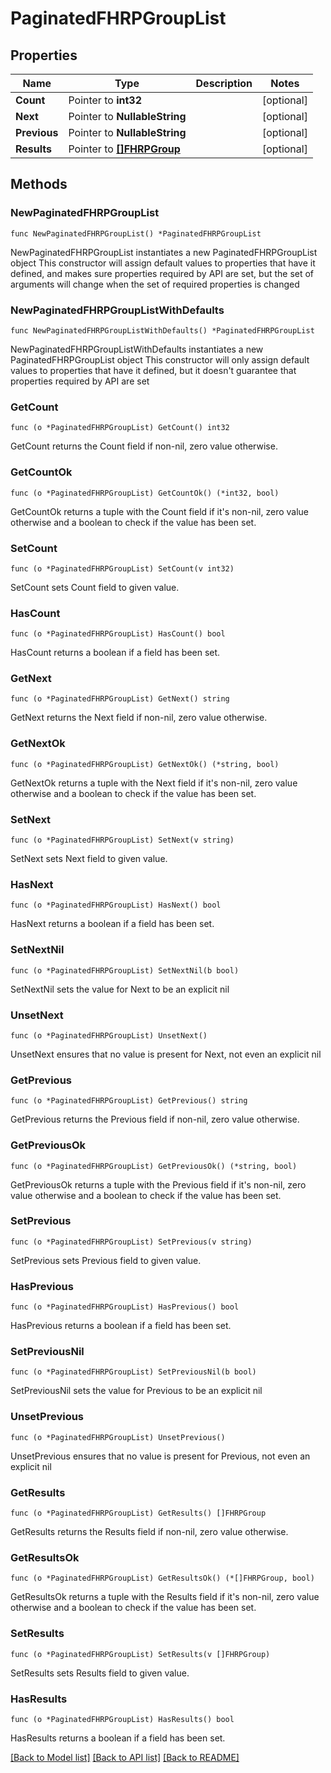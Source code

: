 # PaginatedFHRPGroupList

## Properties

Name | Type | Description | Notes
------------ | ------------- | ------------- | -------------
**Count** | Pointer to **int32** |  | [optional] 
**Next** | Pointer to **NullableString** |  | [optional] 
**Previous** | Pointer to **NullableString** |  | [optional] 
**Results** | Pointer to [**[]FHRPGroup**](FHRPGroup.md) |  | [optional] 

## Methods

### NewPaginatedFHRPGroupList

`func NewPaginatedFHRPGroupList() *PaginatedFHRPGroupList`

NewPaginatedFHRPGroupList instantiates a new PaginatedFHRPGroupList object
This constructor will assign default values to properties that have it defined,
and makes sure properties required by API are set, but the set of arguments
will change when the set of required properties is changed

### NewPaginatedFHRPGroupListWithDefaults

`func NewPaginatedFHRPGroupListWithDefaults() *PaginatedFHRPGroupList`

NewPaginatedFHRPGroupListWithDefaults instantiates a new PaginatedFHRPGroupList object
This constructor will only assign default values to properties that have it defined,
but it doesn't guarantee that properties required by API are set

### GetCount

`func (o *PaginatedFHRPGroupList) GetCount() int32`

GetCount returns the Count field if non-nil, zero value otherwise.

### GetCountOk

`func (o *PaginatedFHRPGroupList) GetCountOk() (*int32, bool)`

GetCountOk returns a tuple with the Count field if it's non-nil, zero value otherwise
and a boolean to check if the value has been set.

### SetCount

`func (o *PaginatedFHRPGroupList) SetCount(v int32)`

SetCount sets Count field to given value.

### HasCount

`func (o *PaginatedFHRPGroupList) HasCount() bool`

HasCount returns a boolean if a field has been set.

### GetNext

`func (o *PaginatedFHRPGroupList) GetNext() string`

GetNext returns the Next field if non-nil, zero value otherwise.

### GetNextOk

`func (o *PaginatedFHRPGroupList) GetNextOk() (*string, bool)`

GetNextOk returns a tuple with the Next field if it's non-nil, zero value otherwise
and a boolean to check if the value has been set.

### SetNext

`func (o *PaginatedFHRPGroupList) SetNext(v string)`

SetNext sets Next field to given value.

### HasNext

`func (o *PaginatedFHRPGroupList) HasNext() bool`

HasNext returns a boolean if a field has been set.

### SetNextNil

`func (o *PaginatedFHRPGroupList) SetNextNil(b bool)`

 SetNextNil sets the value for Next to be an explicit nil

### UnsetNext
`func (o *PaginatedFHRPGroupList) UnsetNext()`

UnsetNext ensures that no value is present for Next, not even an explicit nil
### GetPrevious

`func (o *PaginatedFHRPGroupList) GetPrevious() string`

GetPrevious returns the Previous field if non-nil, zero value otherwise.

### GetPreviousOk

`func (o *PaginatedFHRPGroupList) GetPreviousOk() (*string, bool)`

GetPreviousOk returns a tuple with the Previous field if it's non-nil, zero value otherwise
and a boolean to check if the value has been set.

### SetPrevious

`func (o *PaginatedFHRPGroupList) SetPrevious(v string)`

SetPrevious sets Previous field to given value.

### HasPrevious

`func (o *PaginatedFHRPGroupList) HasPrevious() bool`

HasPrevious returns a boolean if a field has been set.

### SetPreviousNil

`func (o *PaginatedFHRPGroupList) SetPreviousNil(b bool)`

 SetPreviousNil sets the value for Previous to be an explicit nil

### UnsetPrevious
`func (o *PaginatedFHRPGroupList) UnsetPrevious()`

UnsetPrevious ensures that no value is present for Previous, not even an explicit nil
### GetResults

`func (o *PaginatedFHRPGroupList) GetResults() []FHRPGroup`

GetResults returns the Results field if non-nil, zero value otherwise.

### GetResultsOk

`func (o *PaginatedFHRPGroupList) GetResultsOk() (*[]FHRPGroup, bool)`

GetResultsOk returns a tuple with the Results field if it's non-nil, zero value otherwise
and a boolean to check if the value has been set.

### SetResults

`func (o *PaginatedFHRPGroupList) SetResults(v []FHRPGroup)`

SetResults sets Results field to given value.

### HasResults

`func (o *PaginatedFHRPGroupList) HasResults() bool`

HasResults returns a boolean if a field has been set.


[[Back to Model list]](../README.md#documentation-for-models) [[Back to API list]](../README.md#documentation-for-api-endpoints) [[Back to README]](../README.md)



